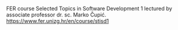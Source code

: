 FER course Selected Topics in Software Development 1 lectured by associate professor dr. sc. Marko Čupić.
https://www.fer.unizg.hr/en/course/stisd1
